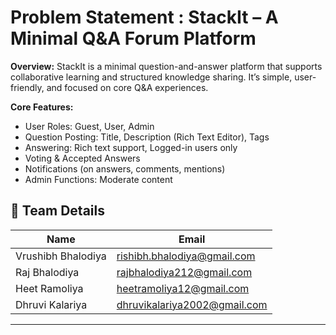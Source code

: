 # Problem Statement : StackIt – A Minimal Q&A Forum Platform

**Overview:**
StackIt is a minimal question-and-answer platform that supports collaborative learning and structured knowledge sharing. It’s simple, user-friendly, and focused on core Q&A experiences.

**Core Features:**

- User Roles: Guest, User, Admin
- Question Posting: Title, Description (Rich Text Editor), Tags
- Answering: Rich text support, Logged-in users only
- Voting & Accepted Answers
- Notifications (on answers, comments, mentions)
- Admin Functions: Moderate content

## 👥 Team Details

| Name               | Email                        |
| ------------------ | ---------------------------- |
| Vrushibh Bhalodiya | rishibh.bhalodiya@gmail.com  |
| Raj Bhalodiya      | rajbhalodiya212@gmail.com    |
| Heet Ramoliya      | heetramoliya12@gmail.com     |
| Dhruvi Kalariya    | dhruvikalariya2002@gmail.com |

---
